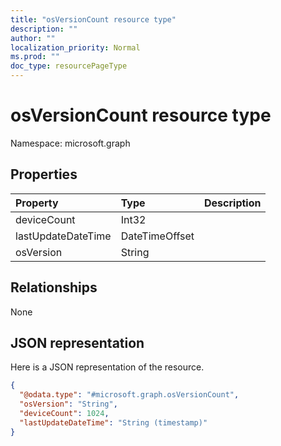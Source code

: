 ```yaml
---
title: "osVersionCount resource type"
description: ""
author: ""
localization_priority: Normal
ms.prod: ""
doc_type: resourcePageType
---
```


# osVersionCount resource type


Namespace: microsoft.graph



## Properties
|Property|Type|Description|
|:---|:---|:---|
|deviceCount|Int32||
|lastUpdateDateTime|DateTimeOffset||
|osVersion|String||

## Relationships
None

## JSON representation
Here is a JSON representation of the resource.
<!-- {
  "blockType": "resource",
  "@odata.type": "microsoft.graph.osVersionCount"
}
-->
``` json
{
  "@odata.type": "#microsoft.graph.osVersionCount",
  "osVersion": "String",
  "deviceCount": 1024,
  "lastUpdateDateTime": "String (timestamp)"
}
```

